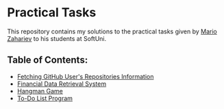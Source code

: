 # Practical Tasks
This repository contains my solutions to the practical tasks given by [Mario Zahariev](https://github.com/zahariev-webbersof) to his students at SoftUni.

## Table of Contents:
* [Fetching GitHub User's Repositories Information](https://github.com/vanya-koleva/practical_tasks/blob/main/github_info.py)
* [Financial Data Retrieval System](https://github.com/vanya-koleva/practical_tasks/blob/main/financial_data_retrieval_system.py)
* [Hangman Game](https://github.com/vanya-koleva/practical_tasks/blob/main/hangman_game.py)
* [To-Do List Program](https://github.com/vanya-koleva/practical_tasks/blob/main/to_do_list_2.py)
